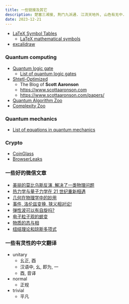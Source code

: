 ```yaml
---
title: 一些链接及其它
description: 楚塞三湘接, 荆门九派通. 江流天地外, 山色有无中.
date: 2023-12-21
---
```


- [LaTeX Symbol Tables](https://wikieducator.org/Help:LaTeX_Symbol_Tables_-_Mathematics)
  - [LaTeX mathematical symbols](https://oeis.org/wiki/List_of_LaTeX_mathematical_symbols)
- [excalidraw](https://excalidraw.com)

### Quantum computing

- [Quantum logic gate](https://en.wikipedia.org/wiki/Quantum_logic_gate)
  - [List of quantum logic gates](https://en.wikipedia.org/wiki/List_of_quantum_logic_gates)
- [Shtetl-Optimized](https://scottaaronson.blog)
  - The Blog of __Scott Aaronson__
  - https://www.scottaaronson.com
  - https://www.scottaaronson.com/papers/
- [Quantum Algorithm Zoo](https://quantumalgorithmzoo.org)
- [Complexity Zoo](https://complexityzoo.net/Complexity_Zoo)

### Quantum mechanics

- [List of equations in quantum mechanics](https://en.wikipedia.org/wiki/List_of_equations_in_quantum_mechanics)

### Crypto

- [CoinGlass](https://www.coinglass.com)
- [BrowserLeaks](https://browserleaks.com)

### 一些好的微信文章

- [美丽的莫比乌斯反演, 解决了一类物理问题](https://mp.weixin.qq.com/s/7HL2HeOKhVVaajSd2raQiw)
- [热力学与量子力学在 21 世纪重新相遇](https://mp.weixin.qq.com/s/7VcuucFkqeNPvfsutOoDog)
- [几何在物理学中的妙用](https://mp.weixin.qq.com/s/uQt7P-1QzLlr-qmkscPiqg)
- [事件, 洛伦兹变换, 狭义相对论!](https://mp.weixin.qq.com/s/l0vfZsxH3sJeTH6rZCyGFA)
- [弹性波可以有自旋吗?](https://mp.weixin.qq.com/s/YeZsY-xcSnLM3_Qced1jQA)
- [电子粒子观的蜕变](https://mp.weixin.qq.com/s/Z_vnPUVWaPTe5BgflC7D-w)
- [物质的态与相](https://mp.weixin.qq.com/s/Pz2j4zxWfsogQ3WP1aZdXw)
- [纽结理论和琼斯多项式](https://mp.weixin.qq.com/s/0oaAgaHVSzYfPwm8F5AwqA)

### 一些有灵性的中文翻译

- unitary
  - 幺正, 酉
  - 汉语中, 幺, 即为, 一
  - 酉, 音译
- normal
  - 正规
- trivial
  - 平凡
